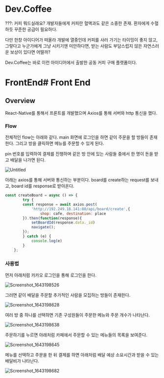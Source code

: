 # Dev.Coffee
???: 커피 뭐드실래요?
개발자들에게 커피란 혈액과도 같은 소중한 존재.
환자에게 수혈하듯 꾸준한 공급이 필요하다.

다만 한창 아이디어가 떠올라 개발에 열중인데 커피를 사러 가기는 타이밍이 좋지 않고,
그렇다고 누군가에게 그냥 시키기엔 미안하다면,
받는 사람도 부담스럽지 않은 자연스러운 보상이 있다면 어떨까?

Dev.Coffee는 바로 이런 아이디어에서 출발한 공동 커피 구매 플랫폼이다.

# FrontEnd# Front End

## Overview

React-Native를 통해서 프론트를 개발했으며 Axios를 통해 서버와 http 통신을 했다.

### Flow

전체적인 flow는 아래와 같다. main 화면에 로그인을 하면 같이 주문을 할 방들이 존재한다. 그리고 방을 클릭하면 메뉴를 주문할 수 있게 된다.

pin 번호를 입력하여 결제를 진행하며 같은 방 안에 있는 사람들 중에서 한 명이 돈을 받고 배달을 나가면 된다.

![Untitled](./readmeSrc/Untitled.png)


아래는 axios를 통해 서버와 통신하는 부분이다. board를 create하는 request를 보내고, board id를 response로 받아온다.

```jsx
const createBoard = async () => {
        try {
        const response = await axios.post(
            'http://192.249.18.141:80/api/board/create',{   
                shop: cafe, destination: place
        }).then(function(response){
            setBoardId(response.data._id)
            navigate();
        }); 
        } catch (e) {
            console.log(e)
        }
    };
```

### 사용법

먼저 아래처럼 카카오 로그인을 통해 로그인을 한다.

![Screenshot_1643198526](./readmeSrc/Screenshot_1643198526.png)


그러면 같이 배달을 주문할 추가적인 사람을 모집하는 방들이 존재한다.

![Screenshot_1643198628](./readmeSrc/Screenshot_1643198628.png)


여러 방 중 하나를 선택하면 기존 구성원들이 주문한 메뉴와 주문 개수가 나타난다.

![Screenshot_1643198638](./readmeSrc/Screenshot_1643198638.png)


주문하기를 누르면 아래처럼 카페에서 주문할 수 있는 메뉴들의 목록을 보여준다.

![Screenshot_1643198645](./readmeSrc/Screenshot_1643198645.png)


메뉴를 선택하고 주문을 한 뒤 결제를 하면 아래처럼 배달 예상 소요시간과 받을 수 있는 배달비가 나타난다.

![Screenshot_1643198682](./readmeSrc/Screenshot_1643198682.png)


